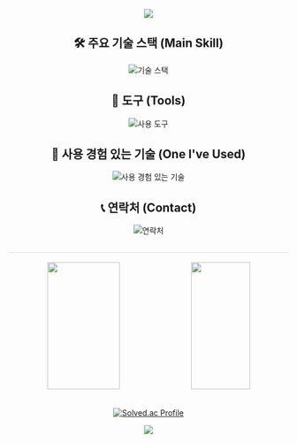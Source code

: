 <div align= "center">
    <img src="https://capsule-render.vercel.app/api?type=waving&color=0:808080,100:cccccc&height=150&text=&animation=fadeIn&fontColor=000000&fontSize=60" />
</div>    

<div align="center">
  
  ## 🛠 주요 기술 스택 (Main Skill)
  <img src="https://skillicons.dev/icons?i=spring,java,hibernate,gradle,mysql,mongodb" alt="기술 스택" />

  ## 🔧 도구 (Tools)
  <img src="https://skillicons.dev/icons?i=eclipse,idea,figma,vscode,github,notion" alt="사용 도구" />

  ## 🔨 사용 경험 있는 기술 (One I've Used)
  <img src="https://skillicons.dev/icons?i=react,androidstudio,maven,php,html,css,js,c,python,linux,docker" alt="사용 경험 있는 기술" />

  ## 📞 연락처 (Contact)
  <img src="https://skillicons.dev/icons?i=instagram,gmail,discord" alt="연락처" />

</div>


  
  <h2 style="border-bottom: 1px solid #d8dee4; color: #ffffff;"></h2> 
<div align="center">
    <img src="https://github-readme-stats-git-masterrstaa-rickstaa.vercel.app/api?username=Dongyeon0123&theme=tokyonight&show_icons=true&custom_title=GitHub%20Stats" height="230px" width="51%" />
    <img src="https://github-readme-stats-git-masterrstaa-rickstaa.vercel.app/api/top-langs/?username=Dongyeon0123&layout=compact&theme=tokyonight" height="230px" width="46%" /><br>
</div>
</div><br>

<p align="center">
    <a href="https://solved.ac/ldy195112/">
        <img src="http://mazassumnida.wtf/api/v2/generate_badge?boj=ldy195112" alt="Solved.ac Profile" />
    </a>
</p>


<footer>
  <div align="center">
    <img src="https://capsule-render.vercel.app/api?type=waving&color=0:808080,100:cccccc&height=150&section=footer" />
  </div>
</footer>





    

<!--
**Dongyeon0123/Dongyeon0123** is a ✨ _special_ ✨ repository because its `README.md` (this file) appears on your GitHub profile.

Here are some ideas to get you started:

- 🔭 I’m currently working on ...
- 🌱 I’m currently learning ...
- 👯 I’m looking to collaborate on ...
- 🤔 I’m looking for help with ...
- 💬 Ask me about ...
- 📫 How to reach me: ...
- 😄 Pronouns: ...
- ⚡ Fun fact: ...
-->
